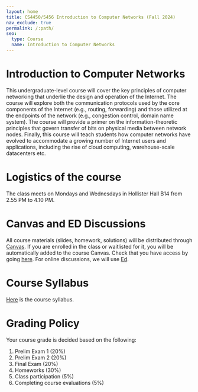 ```yaml
---
layout: home
title: CS4450/5456 Introduction to Computer Networks (Fall 2024)
nav_exclude: true
permalink: /:path/
seo:
  type: Course
  name: Introduction to Computer Networks
---
```


# Introduction to Computer Networks
This undergraduate-level course will cover the key principles of computer networking that underlie the design and operation of the Internet. The course will
explore both the communication protocols used by the core components of the Internet (e.g., routing,
forwarding) and those utilized at the endpoints of the network (e.g., congestion control, domain
name system). The course will provide a primer on the information-theoretic principles that
govern transfer of bits on physical media between network nodes. Finally, this course will teach
students how computer networks have evolved to accommodate a growing number of Internet users and applications, including
the rise of cloud computing, warehouse-scale datacenters etc.

# Logistics of the course
The class meets on Mondays and Wednesdays in Hollister Hall B14 from 2.55 PM to 4.10 PM.


# Canvas and ED Discussions
All course materials (slides, homework, solutions) will be distributed through [Canvas](https://canvas.cornell.edu/courses/68716). If you are enrolled in the class or waitlisted for it, you will
be automatically added to the course Canvas. Check that you have access by going [here](https://canvas.cornell.edu/courses/68716). For online
discussions, we will use [Ed](https://edstem.org/us/courses/62063/discussion/).

# Course Syllabus
[Here](assets/syllabus/CS4450:CS5456-syllabus.pdf) is the course syllabus.

# Grading Policy
Your course grade is decided based on the following:
1. Prelim Exam 1 (20%)
2. Prelim Exam 2 (20%)
3. Final Exam (20%)
4. Homeworks (30%)
5. Class participation (5%)
6. Completing course evaluations (5%)


